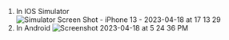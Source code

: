 1. In IOS Simulator
![Simulator Screen Shot - iPhone 13 - 2023-04-18 at 17 13 29](https://user-images.githubusercontent.com/130955657/232769142-3e0cc38e-554f-4811-aa4e-02acb86cde1f.png)
2. In Android 
![Screenshot 2023-04-18 at 5 24 36 PM](https://user-images.githubusercontent.com/130955657/232769335-00d6fcfb-47de-4827-ae18-e4e604f2979b.png)
